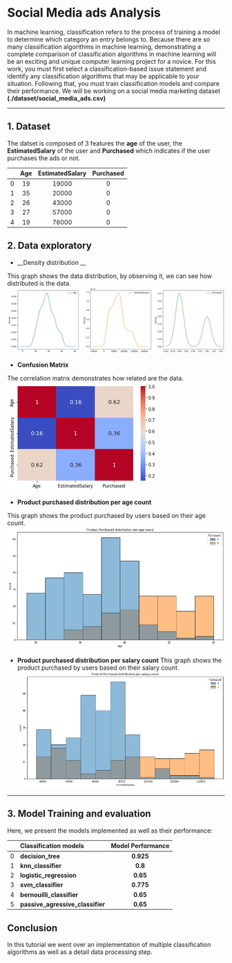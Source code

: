# **Social Media ads Analysis**
In machine learning, classification refers to the process of training a model to determine which category an entry belongs to. Because there are so many classification algorithms in machine learning, demonstrating a complete comparison of classification algorithms in machine learning will be an exciting and unique computer learning project for a novice. For this work, you must first select a classification-based issue statement and identify any classification algorithms that may be applicable to your situation. Following that, you must train classification models and compare their performance. We will be working on a social media marketing dataset __(./dataset/social_media_ads.csv)__

---
## __1. Dataset__
The datset is composed of 3 features the __age__ of the user, 
the __EstimatedSalary__ of the user and __Purchased__ which indicates
if the user purchases the ads or not.

|    |   Age |   EstimatedSalary |   Purchased |
|---:|:------:|:------------------:|:------------:|
|  0 |    19 |             19000 |           0 |
|  1 |    35 |             20000 |           0 |
|  2 |    26 |             43000 |           0 |
|  3 |    27 |             57000 |           0 |
|  4 |    19 |             76000 |           0 |

## __2. Data exploratory__

- __Density distribution __

This graph shows the data distribution, by observing it, we can see how
distributed is the data. 
![](./analysis_graph/1.png)

- __Confusion Matrix__

The correlation matrix demonstrates how related are the data.
![](./analysis_graph/2.png)

- __Product purchased distribution per age count__

This graph shows the product purchased by users based on their age count.
![](./analysis_graph/3.png)

- __Product purchased distribution per salary count__
This graph shows the product purchased by users based on their salary count.
![](./analysis_graph/4.png)

---
## __3. Model Training and evaluation__

Here, we present the models implemented as well as their performance:

|    | **Classification models**        |   **Model Performance** |
|---:|:-----------------------------|:--------------------:|
|  0 | __decision_tree__                |               __0.925__ |
|  1 | __knn_classifier__               |               __0.8__   |
|  2 | __logistic_regression__          |               __0.65__  |
|  3 | __svm_classifier__               |               __0.775__ |
|  4 | __bernouilli_classifier__        |               __0.65__  |
|  5 | __passive_agressive_classifier__ |               __0.65__ |

## __Conclusion__
In this tutorial we went over an implementation of multiple 
classification algorithms as well as a detail data processing
step.
